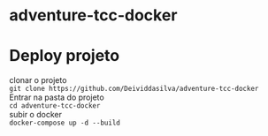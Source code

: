 # adventure-tcc-docker
# Deploy projeto
clonar o projeto <br>
``
git clone https://github.com/Deividdasilva/adventure-tcc-docker
``
<br>
Entrar na pasta do projeto <br>
``
cd adventure-tcc-docker
``
<br>
subir o docker <br>
``
docker-compose up -d --build
``
